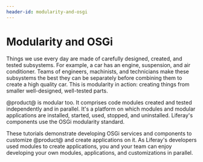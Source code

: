 ```yaml
---
header-id: modularity-and-osgi
---
```


# Modularity and OSGi

Things we use every day are made of carefully designed, created, and tested
subsystems. For example, a car has an engine, suspension, and air conditioner.
Teams of engineers, machinists, and technicians make these subsystems the best
they can be separately before combining them to create a high quality car. This
is modularity in action: creating things from smaller well-designed, well-tested
parts. 

@product@ is modular too. It comprises code modules created and tested
independently and in parallel. It's a platform on which modules and modular
applications are installed, started, used, stopped, and uninstalled. Liferay's
components use the OSGi modularity standard. 

These tutorials demonstrate developing OSGi services and components to customize
@product@ and create applications on it. As Liferay's developers used modules to
create applications, you and your team can enjoy developing your own modules,
applications, and customizations in parallel.
